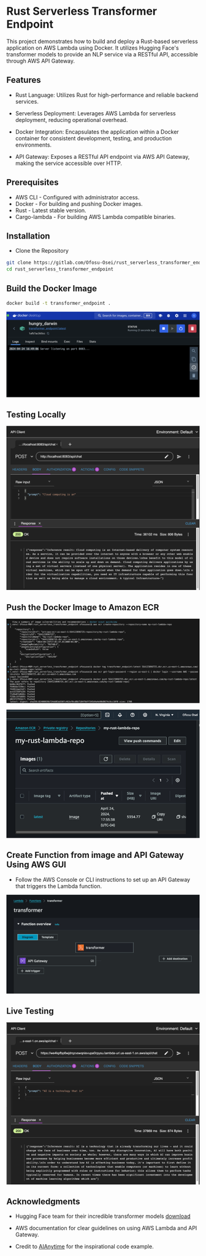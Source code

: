 # Rust Serverless Transformer Endpoint

This project demonstrates how to build and deploy a Rust-based serverless application on AWS Lambda using Docker. It utilizes Hugging Face's transformer models to provide an NLP service via a RESTful API, accessible through AWS API Gateway.

## Features

* Rust Language: Utilizes Rust for high-performance and reliable backend services.

* Serverless Deployment: Leverages AWS Lambda for serverless deployment, reducing operational overhead.

* Docker Integration: Encapsulates the application within a Docker container for consistent development, testing, and production environments.

* API Gateway: Exposes a RESTful API endpoint via AWS API Gateway, making the service accessible over HTTP.

## Prerequisites

* AWS CLI - Configured with administrator access.
* Docker - For building and pushing Docker images.
* Rust - Latest stable version.
* Cargo-lambda - For building AWS Lambda compatible binaries.

## Installation

* Clone the Repository
```bash
git clone https://gitlab.com/Ofosu-Osei/rust_serverless_transformer_endpoint.git
cd rust_serverless_transformer_endpoint
```

## Build the Docker Image
```bash
docker build -t transformer_endpoint .
```

![docker](img/dockerl.png)


## Testing Locally

![shot](img/shot1.png)

## Push the Docker Image to Amazon ECR

![deploy](img/deploy.png)

![image](img/repo.png)

## Create Function from image and API Gateway Using AWS GUI

* Follow the AWS Console or CLI instructions to set up an API Gateway that triggers the Lambda function.

![func](img/function.png)

## Live Testing

![live](img/short2.png)

## Acknowledgments

* Hugging Face team for their incredible transformer models [download](https://huggingface.co/rustformers/open-llama-ggml/tree/main)

* AWS documentation for clear guidelines on using AWS Lambda and API Gateway.

*  Credit to [AIAnytime](https://github.com/AIAnytime/LLM-Inference-API-in-Rust/blob/main/language_model_server/src/main.rs) for the inspirational code example.
